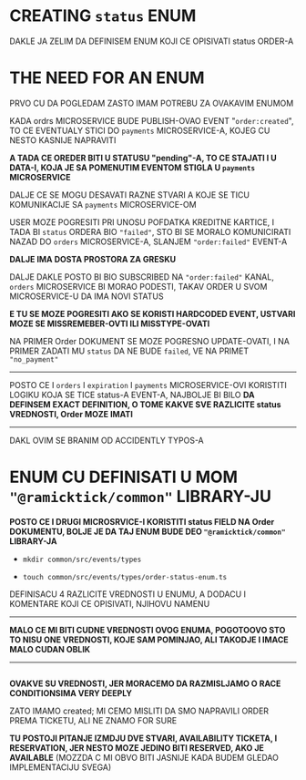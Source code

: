 # CREATING `status` ENUM

DAKLE JA ZELIM DA DEFINISEM ENUM KOJI CE OPISIVATI status ORDER-A 

# THE NEED FOR AN ENUM

PRVO CU DA POGLEDAM ZASTO IMAM POTREBU ZA OVAKAVIM ENUMOM

KADA ordrs MICROSERVICE BUDE PUBLISH-OVAO EVENT "`order:created`", TO CE EVENTUALY STICI DO `payments` MICROSERVICE-A, KOJEG CU NESTO KASNIJE NAPRAVITI

**A TADA CE OREDER BITI U STATUSU "pending"-A, TO CE STAJATI I U DATA-I, KOJA JE SA POMENUTIM EVENTOM STIGLA U `payments` MICROSERVICE**

DALJE CE SE MOGU DESAVATI RAZNE STVARI A KOJE SE TICU KOMUNIKACIJE SA `payments` MICROSERVICE-OM

USER MOZE POGRESITI PRI UNOSU POFDATKA KREDITNE KARTICE, I TADA BI `status` ORDERA BIO `"failed"`, STO BI SE MORALO KOMUNICIRATI NAZAD DO `orders` MICROSERVICE-A, SLANJEM `"order:failed"` EVENT-A

**DALJE IMA DOSTA PROSTORA ZA GRESKU**

DALJE DAKLE POSTO BI BIO SUBSCRIBED NA `"order:failed"` KANAL, `orders` MICROSERVICE BI MORAO PODESTI, TAKAV ORDER U SVOM MICROSERVICE-U DA IMA NOVI STATUS

**E TU SE MOZE POGRESITI AKO SE KORISTI HARDCODED EVENT, USTVARI MOZE SE MISSREMEBER-OVTI ILI MISSTYPE-OVATI**

NA PRIMER Order DOKUMENT SE MOZE POGRESNO UPDATE-OVATI, I NA PRIMER ZADATI MU `status` DA NE BUDE `failed`, VE NA PRIMET `"no_payment"` 

***

POSTO CE I `orders` I `expiration` I `payments` MICROSERVICE-OVI KORISTITI LOGIKU KOJA SE TICE status-A EVENT-A, NAJBOLJE BI BILO **DA DEFINSEM EXACT DEFINITION, O TOME KAKVE SVE RAZLICITE status VREDNOSTI, Order MOZE IMATI**

***

DAKL OVIM SE BRANIM OD ACCIDENTLY TYPOS-A

# ENUM CU DEFINISATI U MOM `"@ramicktick/common"` LIBRARY-JU 

**POSTO CE I DRUGI MICROSRVICE-I KORISTITI status FIELD NA Order DOKUMENTU, BOLJE JE DA TAJ ENUM BUDE DEO `"@ramicktick/common"` LIBRARY-JA**

- `mkdir common/src/events/types`

- `touch common/src/events/types/order-status-enum.ts`

DEFINISACU 4 RAZLICITE VREDNOSTI U ENUMU, A DODACU I KOMENTARE KOJI CE OPISIVATI, NJIHOVU NAMENU

***

**MALO CE MI BITI CUDNE VREDNOSTI OVOG ENUMA, POGOTOOVO STO TO NISU ONE VREDNOSTI, KOJE SAM POMINJAO, ALI TAKODJE I IMACE MALO CUDAN OBLIK**

***

```ts

```

**OVAKVE SU VREDNOSTI, JER MORACEMO DA RAZMISLJAMO O RACE CONDITIONSIMA VERY DEEPLY**

ZATO IMAMO created; MI CEMO MISLITI DA SMO NAPRAVILI ORDER PREMA TICKETU, ALI NE ZNAMO FOR SURE

**TU POSTOJI PITANJE IZMDJU DVE STVARI, AVAILABILITY TICKETA, I RESERVATION, JER NESTO MOZE JEDINO BITI RESERVED, AKO JE AVAILABLE** (MOZZDA C MI OBVO BITI JASNIJE KADA BUDEM GLEDAO IMPLEMENTACIJU SVEGA)
